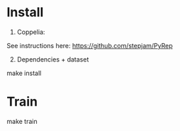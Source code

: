 # Install

1. Coppelia: 

See instructions here: https://github.com/stepjam/PyRep

2. Dependencies + dataset

make install


# Train

make train
